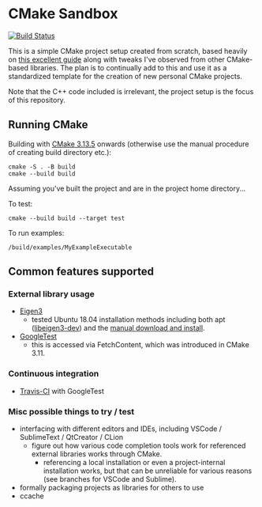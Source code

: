 # CMake Sandbox
[![Build Status](https://travis-ci.com/tedklin/cmake_sandbox.svg?branch=master)](https://travis-ci.com/tedklin/cmake_sandbox)

This is a simple CMake project setup created from scratch, based heavily on [this excellent guide](https://cliutils.gitlab.io/modern-cmake/) along with tweaks I've observed from other CMake-based libraries.
The plan is to continually add to this and use it as a standardized template for the creation of new personal CMake projects.

Note that the C++ code included is irrelevant, the project setup is the focus of this repository.

## Running CMake

Building with [CMake 3.13.5](https://cmake.org/cmake/help/v3.13/manual/cmake.1.html) onwards (otherwise use the manual procedure of creating build directory etc.):
~~~
cmake -S . -B build
cmake --build build
~~~

Assuming you've built the project and are in the project home directory...

To test:
~~~
cmake --build build --target test
~~~

To run examples:
~~~
/build/examples/MyExampleExecutable
~~~

## Common features supported

### External library usage
- [Eigen3](https://eigen.tuxfamily.org/dox/TopicCMakeGuide.html) 
  - tested Ubuntu 18.04 installation methods including both apt ([libeigen3-dev](https://packages.ubuntu.com/bionic/libeigen3-dev)) and the [manual download and install](http://eigen.tuxfamily.org/index.php?title=Main_Page).
- [GoogleTest](https://github.com/google/googletest)
  - this is accessed via FetchContent, which was introduced in CMake 3.11.

### Continuous integration
- [Travis-CI](https://travis-ci.com/github/tedklin/cmake_sandbox) with GoogleTest

### Misc possible things to try / test
- interfacing with different editors and IDEs, including VSCode / SublimeText / QtCreator / CLion
  - figure out how various code completion tools work for referenced external libraries works through CMake.
      - referencing a local installation or even a project-internal installation works, but that can be unreliable for various reasons (see branches for VSCode and Sublime).
- formally packaging projects as libraries for others to use
- ccache
